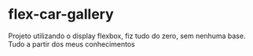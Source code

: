 # flex-car-gallery
Projeto utilizando o display flexbox, fiz tudo do zero, sem nenhuma base. Tudo a partir dos meus conhecimentos
